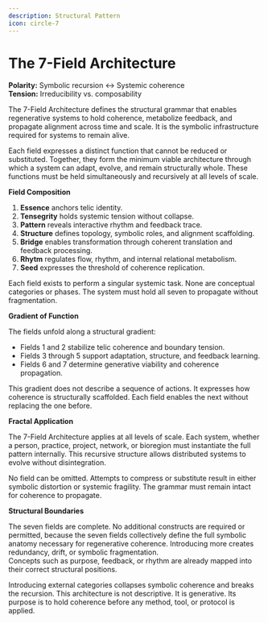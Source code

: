 ```yaml
---
description: Structural Pattern
icon: circle-7
---
```


# The 7-Field Architecture

**Polarity:** Symbolic recursion ↔ Systemic coherence\
**Tension:** Irreducibility vs. composability

The 7-Field Architecture defines the structural grammar that enables regenerative systems to hold coherence, metabolize feedback, and propagate alignment across time and scale.  It is the symbolic infrastructure required for systems to remain alive.

Each field expresses a distinct function that cannot be reduced or substituted. Together, they form the minimum viable architecture through which a system can adapt, evolve, and remain structurally whole. These functions must be held simultaneously and recursively at all levels of scale.

**Field Composition**

1. **Essence** anchors telic identity.
2. **Tensegrity** holds systemic tension without collapse.
3. **Pattern** reveals interactive rhythm and feedback trace.
4. **Structure** defines topology, symbolic roles, and alignment scaffolding.
5. **Bridge** enables transformation through coherent translation and feedback processing.
6. **Rhytm** regulates flow, rhythm, and internal relational metabolism.
7. **Seed** expresses the threshold of coherence replication.

Each field exists to perform a singular systemic task. None are conceptual categories or phases. The system must hold all seven to propagate without fragmentation.

**Gradient of Function**

The fields unfold along a structural gradient:

* Fields 1 and 2 stabilize telic coherence and boundary tension.
* Fields 3 through 5 support adaptation, structure, and feedback learning.
* Fields 6 and 7 determine generative viability and coherence propagation.

This gradient does not describe a sequence of actions. It expresses how coherence is structurally scaffolded. Each field enables the next without replacing the one before.

**Fractal Application**

The 7-Field Architecture applies at all levels of scale. Each system, whether a person, practice, project, network, or bioregion must instantiate the full pattern internally. This recursive structure allows distributed systems to evolve without disintegration.

No field can be omitted. Attempts to compress or substitute result in either symbolic distortion or systemic fragility. The grammar must remain intact for coherence to propagate.

**Structural Boundaries**

The seven fields are complete. No additional constructs are required or permitted, because the seven fields collectively define the full symbolic anatomy necessary for regenerative coherence. Introducing more creates redundancy, drift, or symbolic fragmentation.\
Concepts such as purpose, feedback, or rhythm are already mapped into their correct structural positions.

Introducing external categories collapses symbolic coherence and breaks the recursion. This architecture is not descriptive. It is generative. Its purpose is to hold coherence before any method, tool, or protocol is applied.
